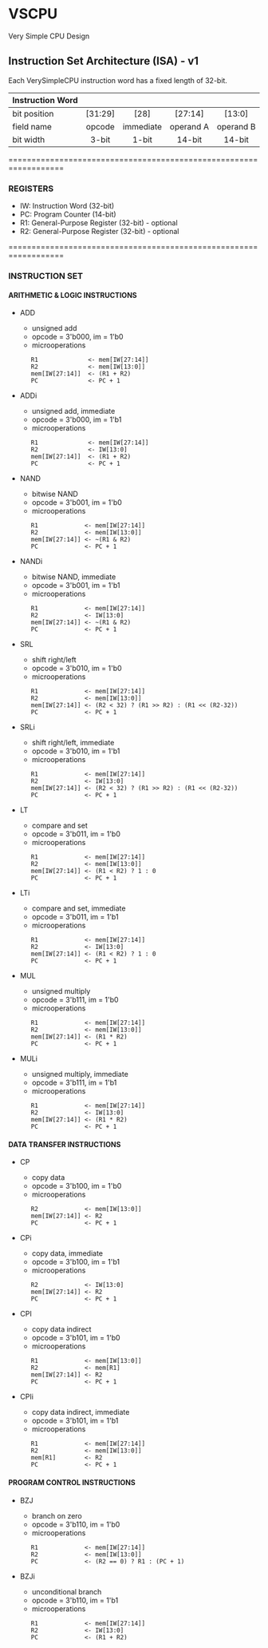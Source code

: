 # VSCPU
Very Simple CPU Design
## Instruction Set Architecture (ISA) - v1

Each VerySimpleCPU instruction word has a fixed length of 32-bit.

| Instruction Word | | | | | 
| -------------|:-------:|:---:|:-----------------:|:-----------------:|
| bit position | [31:29] | [28] | [27:14] | [13:0] |
| field name | opcode | immediate | operand A | operand B |
| bit width |   3-bit   | 1-bit | 14-bit | 14-bit |

==================================================================

### REGISTERS
  - IW: Instruction Word (32-bit)
  - PC: Program Counter (14-bit)
  - R1: General-Purpose Register (32-bit) - optional
  - R2: General-Purpose Register (32-bit) - optional

==================================================================

### INSTRUCTION SET

#### ARITHMETIC & LOGIC INSTRUCTIONS

* ADD
   * unsigned add
   * opcode = 3'b000, im = 1'b0
   * microoperations
   ```Assembly
      R1              <- mem[IW[27:14]]
      R2              <- mem[IW[13:0]]
      mem[IW[27:14]]  <- (R1 + R2)
      PC              <- PC + 1
   ```
    
* ADDi
   * unsigned add, immediate
   * opcode = 3'b000, im = 1'b1
   * microoperations
   ```Assembly
      R1              <- mem[IW[27:14]]
      R2              <- IW[13:0]
      mem[IW[27:14]]  <- (R1 + R2)
      PC              <- PC + 1
   ```

* NAND
   * bitwise NAND
   * opcode = 3'b001, im = 1'b0
   * microoperations
   ```Assembly
      R1             <- mem[IW[27:14]]
      R2             <- mem[IW[13:0]]
      mem[IW[27:14]] <- ~(R1 & R2)
      PC             <- PC + 1
   ```

* NANDi
   *  bitwise NAND, immediate
   *  opcode = 3'b001, im = 1'b1
   *  microoperations
   ```Assembly
      R1             <- mem[IW[27:14]]
      R2             <- IW[13:0]
      mem[IW[27:14]] <- ~(R1 & R2)
      PC             <- PC + 1
   ```

* SRL
   * shift right/left
   * opcode = 3'b010, im = 1'b0
   * microoperations
   ```Assembly
      R1             <- mem[IW[27:14]]
      R2             <- mem[IW[13:0]]
      mem[IW[27:14]] <- (R2 < 32) ? (R1 >> R2) : (R1 << (R2-32))
      PC             <- PC + 1
   ```

* SRLi
   * shift right/left, immediate
   * opcode = 3'b010, im = 1'b1
   * microoperations
   ```Assembly
      R1             <- mem[IW[27:14]]
      R2             <- IW[13:0]
      mem[IW[27:14]] <- (R2 < 32) ? (R1 >> R2) : (R1 << (R2-32))
      PC             <- PC + 1
   ```

* LT
   * compare and set
   * opcode = 3'b011, im = 1'b0
   * microoperations
   ```Assembly
      R1             <- mem[IW[27:14]]
      R2             <- mem[IW[13:0]]
      mem[IW[27:14]] <- (R1 < R2) ? 1 : 0
      PC             <- PC + 1
   ```

* LTi
   * compare and set, immediate
   * opcode = 3'b011, im = 1'b1
   * microoperations
   ```Assembly
      R1             <- mem[IW[27:14]]
      R2             <- IW[13:0]
      mem[IW[27:14]] <- (R1 < R2) ? 1 : 0
      PC             <- PC + 1
   ```

* MUL
   * unsigned multiply
   * opcode = 3'b111, im = 1'b0
   * microoperations
   ```Assembly
      R1             <- mem[IW[27:14]]
      R2             <- mem[IW[13:0]]
      mem[IW[27:14]] <- (R1 * R2)
      PC             <- PC + 1
   ```

* MULi
   * unsigned multiply, immediate
   * opcode = 3'b111, im = 1'b1
   * microoperations
   ```Assembly
      R1             <- mem[IW[27:14]]
      R2             <- IW[13:0]
      mem[IW[27:14]] <- (R1 * R2)
      PC             <- PC + 1
   ```

#### DATA TRANSFER INSTRUCTIONS

* CP
   * copy data
   * opcode = 3'b100, im = 1'b0
   * microoperations
   ```Assembly
      R2             <- mem[IW[13:0]]
      mem[IW[27:14]] <- R2
      PC             <- PC + 1
   ```

* CPi
   * copy data, immediate
   * opcode = 3'b100, im = 1'b1
   * microoperations
   ```Assembly
      R2             <- IW[13:0]
      mem[IW[27:14]] <- R2
      PC             <- PC + 1
   ```

* CPI
   * copy data indirect
   * opcode = 3'b101, im = 1'b0
   * microoperations
   ```Assembly
      R1             <- mem[IW[13:0]] 
      R2             <- mem[R1] 
      mem[IW[27:14]] <- R2 
      PC             <- PC + 1
   ```

* CPIi
   * copy data indirect, immediate
   * opcode = 3'b101, im = 1'b1
   * microoperations
   ```Assembly
      R1             <- mem[IW[27:14]]
      R2             <- mem[IW[13:0]]
      mem[R1]        <- R2
      PC             <- PC + 1
   ```

#### PROGRAM CONTROL INSTRUCTIONS

* BZJ
   * branch on zero
   * opcode = 3'b110, im = 1'b0
   * microoperations
   ```Assembly
      R1             <- mem[IW[27:14]]
      R2             <- mem[IW[13:0]]
      PC             <- (R2 == 0) ? R1 : (PC + 1)
   ```

* BZJi
   * unconditional branch
   * opcode = 3'b110, im = 1'b1
   * microoperations
   ```Assembly
      R1             <- mem[IW[27:14]]
      R2             <- IW[13:0]
      PC             <- (R1 + R2)
   ```
